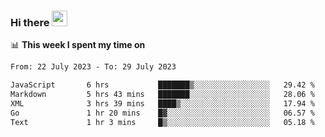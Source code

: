 ### Hi there <a href="https://www.gautamkrishnar.com/"><img src="https://media.giphy.com/media/hvRJCLFzcasrR4ia7z/giphy.gif" width="25px"></a>

📊 **This week I spent my time on**

<!--START_SECTION:waka-->

```txt
From: 22 July 2023 - To: 29 July 2023

JavaScript       6 hrs           ███████▒░░░░░░░░░░░░░░░░░   29.42 %
Markdown         5 hrs 43 mins   ███████░░░░░░░░░░░░░░░░░░   28.06 %
XML              3 hrs 39 mins   ████▒░░░░░░░░░░░░░░░░░░░░   17.94 %
Go               1 hr 20 mins    █▓░░░░░░░░░░░░░░░░░░░░░░░   06.57 %
Text             1 hr 3 mins     █▒░░░░░░░░░░░░░░░░░░░░░░░   05.18 %
```

<!--END_SECTION:waka-->
